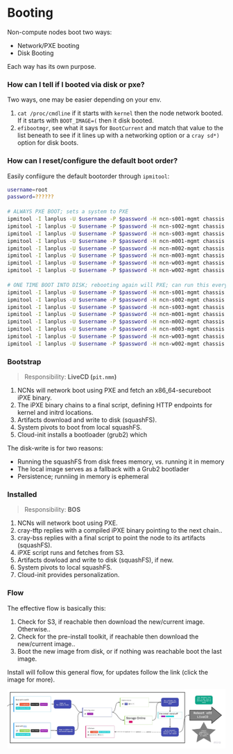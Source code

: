 # Booting

Non-compute nodes boot two ways:
- Network/PXE booting
- Disk Booting

Each way has its own purpose.


### How can I tell if I booted via disk or pxe?

Two ways, one may be easier depending on your env.

1. `cat /proc/cmdline` if it starts with `kernel` then the node network booted. If it starts with `BOOT_IMAGE=(` then it disk booted.
2. `efibootmgr`, see what it says for `BootCurrent` and match that value to the list beneath to see if it lines up with a networking option or a `cray sd*)` option for disk boots.

### How can I reset/configure the default boot order?

Easily confiigure the default bootorder through `ipmitool`:
```bash                         
username=root
password=??????

# ALWAYS PXE BOOT; sets a system to PXE
ipmitool -I lanplus -U $username -P $password -H ncn-s001-mgmt chassis bootdev pxe options=efiboot,persistent
ipmitool -I lanplus -U $username -P $password -H ncn-s002-mgmt chassis bootdev pxe options=efiboot,persistent
ipmitool -I lanplus -U $username -P $password -H ncn-s003-mgmt chassis bootdev pxe options=efiboot,persistent
ipmitool -I lanplus -U $username -P $password -H ncn-m001-mgmt chassis bootdev pxe options=efiboot,persistent
ipmitool -I lanplus -U $username -P $password -H ncn-m002-mgmt chassis bootdev pxe options=efiboot,persistent
ipmitool -I lanplus -U $username -P $password -H ncn-m003-mgmt chassis bootdev pxe options=efiboot,persistent
ipmitool -I lanplus -U $username -P $password -H ncn-w003-mgmt chassis bootdev pxe options=efiboot,persistent
ipmitool -I lanplus -U $username -P $password -H ncn-w002-mgmt chassis bootdev pxe options=efiboot,persistent

# ONE TIME BOOT INTO DISK; rebooting again will PXE; can run this everytime to reboot to disk for developers.
ipmitool -I lanplus -U $username -P $password -H ncn-s001-mgmt chassis bootdev disk options=efiboot
ipmitool -I lanplus -U $username -P $password -H ncn-s002-mgmt chassis bootdev disk options=efiboot
ipmitool -I lanplus -U $username -P $password -H ncn-s003-mgmt chassis bootdev disk options=efiboot
ipmitool -I lanplus -U $username -P $password -H ncn-m001-mgmt chassis bootdev disk options=efiboot
ipmitool -I lanplus -U $username -P $password -H ncn-m002-mgmt chassis bootdev disk options=efiboot
ipmitool -I lanplus -U $username -P $password -H ncn-m003-mgmt chassis bootdev disk options=efiboot
ipmitool -I lanplus -U $username -P $password -H ncn-w003-mgmt chassis bootdev disk options=efiboot
ipmitool -I lanplus -U $username -P $password -H ncn-w002-mgmt chassis bootdev disk options=efiboot
```

### Bootstrap

> Responsibility: **LiveCD (`pit.nmn`)**

1. NCNs will network boot using PXE and fetch an x86_64-secureboot iPXE binary.
2. The iPXE binary chains to a final script, defining HTTP endpoints for kernel and initrd locations.
3. Artifacts download and write to disk (squashFS).
4. System pivots to boot from local squashFS.
5. Cloud-init installs a bootloader (grub2) which 

The disk-write is for two reasons:
- Running the squashFS from disk frees memory, vs. running it in memory
- The local image serves as a fallback with a Grub2 bootlader
- Persistence; runniing in memory is ephemeral 

### Installed

> Responsibility: **BOS**

1. NCNs will network boot using PXE.
2. cray-tftp replies with a compiled iPXE binary pointing to the next chain..
3. cray-bss replies with a final script to point the node to its artifacts (squashFS).
4. iPXE script runs and fetches from S3.
5. Artifacts dowload and write to disk (squashFS), if new.
6. System pivots to local squashFS.
7. Cloud-init provides personalization.

### Flow

The effective flow is basically this:
1. Check for S3, if reachable then download the new/current image. Otherwise..
2. Check for the pre-install toolkit, if reachable then download the new/current image..
3. Boot the new image from disk, or if nothing was reachable boot the last image.

Install will follow this general flow, for updates follow the link (click the image for more).

[![Layered Images Diagram](./img/ncn-flow.png)](https://miro.com/app/board/o9J_kmgYTe4=/?moveToWidget=3074457349632214094&cot=12)
